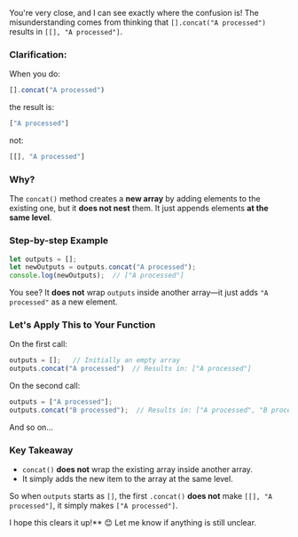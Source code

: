 You're very close, and I can see exactly where the confusion is! The misunderstanding comes from thinking that `[].concat("A processed")` results in `[[], "A processed"]`.  

### **Clarification:**  
When you do:
```js
[].concat("A processed")
```
the result is:
```js
["A processed"]
```
not:
```js
[[], "A processed"]
```

### **Why?**  
The `concat()` method creates a **new array** by adding elements to the existing one, but it **does not nest** them. It just appends elements **at the same level**.

### **Step-by-step Example**
```js
let outputs = [];
let newOutputs = outputs.concat("A processed");
console.log(newOutputs);  // ["A processed"]
```
You see? It **does not** wrap `outputs` inside another array—it just adds `"A processed"` as a new element.

### **Let's Apply This to Your Function**
On the first call:
```js
outputs = [];   // Initially an empty array
outputs.concat("A processed")  // Results in: ["A processed"]
```

On the second call:
```js
outputs = ["A processed"];
outputs.concat("B processed");  // Results in: ["A processed", "B processed"]
```

And so on…

### **Key Takeaway**
- `concat()` **does not** wrap the existing array inside another array.
- It simply adds the new item to the array at the same level.

So when `outputs` starts as `[]`, the first `.concat()` **does not** make `[[], "A processed"]`, it simply makes `["A processed"]`.

I hope this clears it up!** 😊 Let me know if anything is still unclear.
